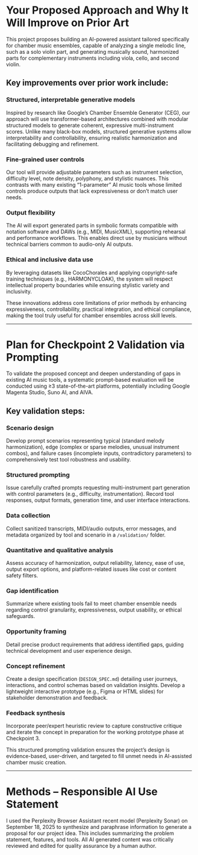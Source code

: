 # Your Proposed Approach and Why It Will Improve on Prior Art

This project proposes building an AI-powered assistant tailored specifically for chamber music ensembles, capable of analyzing a single melodic line, such as a solo violin part, and generating musically sound, harmonized parts for complementary instruments including viola, cello, and second violin.

## Key improvements over prior work include:

### Structured, interpretable generative models
Inspired by research like Google’s Chamber Ensemble Generator (CEG), our approach will use transformer-based architectures combined with modular structured models to generate coherent, expressive multi-instrument scores. Unlike many black-box models, structured generative systems allow interpretability and controllability, ensuring realistic harmonization and facilitating debugging and refinement.

### Fine-grained user controls
Our tool will provide adjustable parameters such as instrument selection, difficulty level, note density, polyphony, and stylistic nuances. This contrasts with many existing “1-parameter” AI music tools whose limited controls produce outputs that lack expressiveness or don’t match user needs.

### Output flexibility
The AI will export generated parts in symbolic formats compatible with notation software and DAWs (e.g., MIDI, MusicXML), supporting rehearsal and performance workflows. This enables direct use by musicians without technical barriers common to audio-only AI outputs.

### Ethical and inclusive data use
By leveraging datasets like CocoChorales and applying copyright-safe training techniques (e.g., HARMONYCLOAK), the system will respect intellectual property boundaries while ensuring stylistic variety and inclusivity.

These innovations address core limitations of prior methods by enhancing expressiveness, controllability, practical integration, and ethical compliance, making the tool truly useful for chamber ensembles across skill levels.

---

# Plan for Checkpoint 2 Validation via Prompting

To validate the proposed concept and deepen understanding of gaps in existing AI music tools, a systematic prompt-based evaluation will be conducted using ≥3 state-of-the-art platforms, potentially including Google Magenta Studio, Suno AI, and AIVA.

## Key validation steps:

### Scenario design
Develop prompt scenarios representing typical (standard melody harmonization), edge (complex or sparse melodies, unusual instrument combos), and failure cases (incomplete inputs, contradictory parameters) to comprehensively test tool robustness and usability.

### Structured prompting
Issue carefully crafted prompts requesting multi-instrument part generation with control parameters (e.g., difficulty, instrumentation). Record tool responses, output formats, generation time, and user interface interactions.

### Data collection
Collect sanitized transcripts, MIDI/audio outputs, error messages, and metadata organized by tool and scenario in a `/validation/` folder.

### Quantitative and qualitative analysis
Assess accuracy of harmonization, output reliability, latency, ease of use, output export options, and platform-related issues like cost or content safety filters.

### Gap identification
Summarize where existing tools fail to meet chamber ensemble needs regarding control granularity, expressiveness, output usability, or ethical safeguards.

### Opportunity framing
Detail precise product requirements that address identified gaps, guiding technical development and user experience design.

### Concept refinement
Create a design specification (`DESIGN_SPEC.md`) detailing user journeys, interactions, and control schemas based on validation insights. Develop a lightweight interactive prototype (e.g., Figma or HTML slides) for stakeholder demonstration and feedback.

### Feedback synthesis
Incorporate peer/expert heuristic review to capture constructive critique and iterate the concept in preparation for the working prototype phase at Checkpoint 3.

This structured prompting validation ensures the project’s design is evidence-based, user-driven, and targeted to fill unmet needs in AI-assisted chamber music creation.

---

# Methods – Responsible AI Use Statement

I used the Perplexity Browser Assistant recent model (Perplexity Sonar) on September 18, 2025 to synthesize and paraphrase information to generate a proposal for our project idea. This includes summarizing the problem statement, features, and tools. All AI generated content was critically reviewed and edited for quality assurance by a human author.
